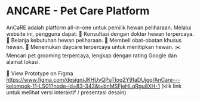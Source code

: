 # ANCARE - Pet Care Platform

AnCaRE adalah platform all-in-one untuk pemilik hewan peliharaan. Melalui website ini, pengguna dapat:
💬 Konsultasi dengan dokter hewan terpercaya.
🛒 Belanja kebutuhan hewan peliharaan.
💊 Membeli obat-obatan khusus hewan.
🏡 Menemukan daycare terpercaya untuk menitipkan hewan.
✂️ Mencari pet grooming terpercaya, lengkap dengan rating Google dan alamat lokasi.

🔗 View Prototype on Figma
https://www.figma.com/design/JKHUvQPuTIoq2Y9faDUjgq/AnCare---kelompok-11-LS01?node-id=83-343&t=bnMSFjeHLqRgu8XH-1
(klik link untuk melihat versi interaktif / presentasi desain)
